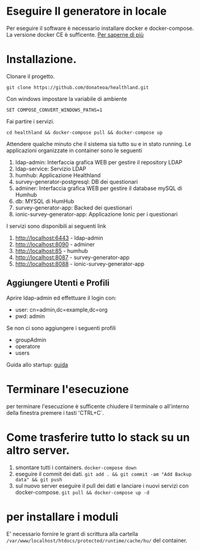 # Eseguire Il generatore in locale
Per eseguire il software è necessario installare docker e docker-compose. La versione docker CE è sufficente. [Per saperne di più](https://docs.docker.com/install/)

# Installazione.
Clonare il progetto.
```
git clone https://github.com/donateoa/healthland.git
```
Con windows impostare la variabile di ambiente
```
SET COMPOSE_CONVERT_WINDOWS_PATHS=1 
```

Fai partire i servizi.
```
cd healthland && docker-compose pull && docker-compose up
```

Attendere qualche minuto che il sistema sia tutto su e in stato running.
Le applicazioni organizzate in container sono le seguenti
1. ldap-admin: Interfaccia grafica WEB per gestire il repository LDAP
2. ldap-service: Servizio LDAP
3. humhub: Applicazione Healthland
4. survey-generator-postgresql: DB dei questionari
5. adminer: Interfaccia grafica WEB per gestire il database mySQL di Humhub
6. db: MYSQL di HumHub
7. survey-generator-app: Backed dei questionari
8. ionic-survey-generator-app: Applicazione Ionic per i questionari

I servizi sono disponibili ai seguenti link
1. [http://localhost:6443](http://localhost:6443/) - ldap-admin
2. [http://localhost:8090](http://localhost:8090/) - adminer
3. [http://localhost:85](http://localhost:85/dashboard) - humhub
4. [http://localhost:8087](http://localhost:8087/) - survey-generator-app
5. [http://localhost:8088](http://localhost:8088/#/login) - ionic-survey-generator-app

## Aggiungere Utenti e Profili

Aprire ldap-admin ed effettuare il login con: 
- user: cn=admin,dc=example,dc=org 
- pwd: admin

Se non ci sono aggiungere i seguenti profili 
- groupAdmin
- operatore
- users

Guida allo startup: [guida](./guide.pdf) 

# Terminare l'esecuzione 
per terminare l'esecuzione è sufficente chiudere il terminale o all'interno della finestra premere i tasti 'CTRL+C`.

# Come trasferire tutto lo stack su un altro server.
1. smontare tutti i containers. `docker-compose down`
2. eseguire il commit dei dati. `git add . && git commit -am "Add Backup data" && git push`
3. sul nuovo server eseguire il pull dei dati e lanciare i nuovi servizi con docker-compose. `git pull && docker-compose up -d`

# per installare i moduli
E' necessario fornire le grant di scrittura alla cartella
`/var/www/localhost/htdocs/protected/runtime/cache/hu/` del container.
